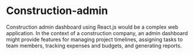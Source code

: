 # Construction-admin
Construction admin dashboard using React.js would be a complex web application. In the context of a construction company, an admin dashboard might provide features for managing project timelines, assigning tasks to team members, tracking expenses and budgets, and generating reports.
